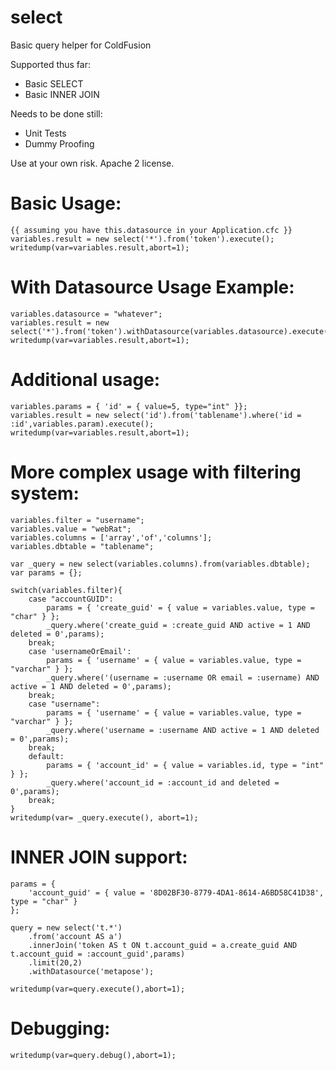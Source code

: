 select
======
Basic query helper for ColdFusion

Supported thus far:
* Basic SELECT
* Basic INNER JOIN

Needs to be done still:
* Unit Tests
* Dummy Proofing

Use at your own risk. Apache 2 license.

Basic Usage:
============
	{{ assuming you have this.datasource in your Application.cfc }}
	variables.result = new select('*').from('token').execute();
	writedump(var=variables.result,abort=1);

With Datasource Usage Example:
================================
	variables.datasource = "whatever";
	variables.result = new select('*').from('token').withDatasource(variables.datasource).execute();
	writedump(var=variables.result,abort=1);

Additional usage:
=================
	variables.params = { 'id' = { value=5, type="int" }};
	variables.result = new select('id').from('tablename').where('id = :id',variables.param).execute();
	writedump(var=variables.result,abort=1);

More complex usage with filtering system:
=========================================
	variables.filter = "username";
	variables.value = "webRat";
	variables.columns = ['array','of','columns'];
	variables.dbtable = "tablename";

	var _query = new select(variables.columns).from(variables.dbtable);
	var params = {};

	switch(variables.filter){
		case "accountGUID":
			params = { 'create_guid' = { value = variables.value, type = "char" } };
			_query.where('create_guid = :create_guid AND active = 1 AND deleted = 0',params);
		break;
		case 'usernameOrEmail':
			params = { 'username' = { value = variables.value, type = "varchar" } };
			_query.where('(username = :username OR email = :username) AND active = 1 AND deleted = 0',params);
		break;
		case "username":
			params = { 'username' = { value = variables.value, type = "varchar" } };
			_query.where('username = :username AND active = 1 AND deleted = 0',params);
		break;
		default:
			params = { 'account_id' = { value = variables.id, type = "int" } };
			_query.where('account_id = :account_id and deleted = 0',params);
		break;
	}
	writedump(var= _query.execute(), abort=1);

INNER JOIN support:
===================
	params = {
		'account_guid' = { value = '8D02BF30-8779-4DA1-8614-A6BD58C41D38', type = "char" }
	};

	query = new select('t.*')
		.from('account AS a')
		.innerJoin('token AS t ON t.account_guid = a.create_guid AND t.account_guid = :account_guid',params)
		.limit(20,2)
		.withDatasource('metapose');

	writedump(var=query.execute(),abort=1);

Debugging:
===========
	writedump(var=query.debug(),abort=1);